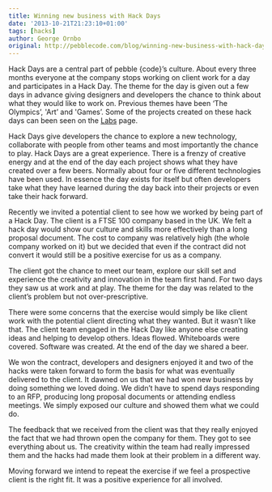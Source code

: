 ```yaml
---
title: Winning new business with Hack Days
date: '2013-10-21T21:23:10+01:00'
tags: [hacks]
author: George Ornbo
original: http://pebblecode.com/blog/winning-new-business-with-hack-days/
---
```

<p>Hack Days are a central part of pebble {code}&rsquo;s culture. About every three months everyone at the company stops working on client work for a day and participates in a Hack Day. The theme for the day is given out a few days in advance giving designers and developers the chance to think about what they would like to work on. Previous themes have been &lsquo;The Olympics&rsquo;, 'Art&rsquo; and 'Games&rsquo;. Some of the projects created on these hack days can been seen on the <a href="http://pebblecode.com/labs">Labs</a> page.</p>

<p>Hack Days give developers the chance to explore a new technology, collaborate with people from other teams and most importantly the chance to play. Hack Days are a great experience. There is a frenzy of creative energy and at the end of the day each project shows what they have created over a few beers. Normally about four or five different technologies have been used. In essence the day exists for itself but often developers take what they have learned during the day back into their projects or even take their hack forward.</p>

<p>Recently we invited a potential client to see how we worked by being part of a Hack Day. The client is a FTSE 100 company based in the UK. We felt a hack day would show our culture and skills more effectively than a long proposal document. The cost to company was relatively high (the whole company worked on it) but we decided that even if the contract did not convert it would still be a positive exercise for us as a company.</p>

<p>The client got the chance to meet our team, explore our skill set and experience the creativity and innovation in the team first hand. For two days they saw us at work and at play. The theme for the day was related to the client&rsquo;s problem but not over-prescriptive.</p>

<p>There were some concerns that the exercise would simply be like client work with the potential client directing what they wanted. But it wasn&rsquo;t like that. The client team engaged in the Hack Day like anyone else creating ideas and helping to develop others. Ideas flowed. Whiteboards were covered. Software was created. At the end of the day we shared a beer.</p>

<p>We won the contract, developers and designers enjoyed it and two of the hacks were taken forward to form the basis for what was eventually delivered to the client. It dawned on us that we had won new business by doing something we loved doing. We didn&rsquo;t have to spend days responding to an RFP, producing long proposal documents or attending endless meetings. We simply exposed our culture and showed them what we could do.</p>

<p>The feedback that we received from the client was that they really enjoyed the fact that we had thrown open the company for them. They got to see everything about us. The creativity within the team had really impressed them and the hacks had made them look at their problem in a different way.</p>

<p>Moving forward we intend to repeat the exercise if we feel a prospective client is the right fit. It was a positive experience for all involved.</p>
